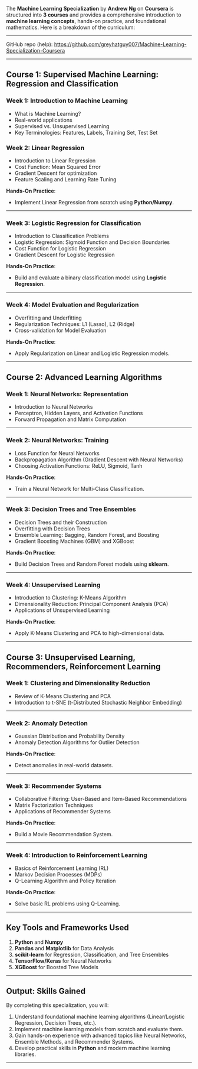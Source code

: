 The **Machine Learning Specialization** by **Andrew Ng** on **Coursera** is structured into **3 courses** and provides a comprehensive introduction to **machine learning concepts**, hands-on practice, and foundational mathematics. Here is a breakdown of the curriculum:

---
GitHub repo (help): https://github.com/greyhatguy007/Machine-Learning-Specialization-Coursera


---

## **Course 1: Supervised Machine Learning: Regression and Classification**  

### **Week 1: Introduction to Machine Learning**  
- What is Machine Learning?  
- Real-world applications  
- Supervised vs. Unsupervised Learning  
- Key Terminologies: Features, Labels, Training Set, Test Set  

### **Week 2: Linear Regression**  
- Introduction to Linear Regression  
- Cost Function: Mean Squared Error  
- Gradient Descent for optimization  
- Feature Scaling and Learning Rate Tuning  

**Hands-On Practice**:  
- Implement Linear Regression from scratch using **Python/Numpy**.  

---

### **Week 3: Logistic Regression for Classification**  
- Introduction to Classification Problems  
- Logistic Regression: Sigmoid Function and Decision Boundaries  
- Cost Function for Logistic Regression  
- Gradient Descent for Logistic Regression  

**Hands-On Practice**:  
- Build and evaluate a binary classification model using **Logistic Regression**.  

---

### **Week 4: Model Evaluation and Regularization**  
- Overfitting and Underfitting  
- Regularization Techniques: L1 (Lasso), L2 (Ridge)  
- Cross-validation for Model Evaluation  

**Hands-On Practice**:  
- Apply Regularization on Linear and Logistic Regression models.  

---

## **Course 2: Advanced Learning Algorithms**

### **Week 1: Neural Networks: Representation**  
- Introduction to Neural Networks  
- Perceptron, Hidden Layers, and Activation Functions  
- Forward Propagation and Matrix Computation  

---

### **Week 2: Neural Networks: Training**  
- Loss Function for Neural Networks  
- Backpropagation Algorithm (Gradient Descent with Neural Networks)  
- Choosing Activation Functions: ReLU, Sigmoid, Tanh  

**Hands-On Practice**:  
- Train a Neural Network for Multi-Class Classification.  

---

### **Week 3: Decision Trees and Tree Ensembles**  
- Decision Trees and their Construction  
- Overfitting with Decision Trees  
- Ensemble Learning: Bagging, Random Forest, and Boosting  
- Gradient Boosting Machines (GBM) and XGBoost  

**Hands-On Practice**:  
- Build Decision Trees and Random Forest models using **sklearn**.  

---

### **Week 4: Unsupervised Learning**  
- Introduction to Clustering: K-Means Algorithm  
- Dimensionality Reduction: Principal Component Analysis (PCA)  
- Applications of Unsupervised Learning  

**Hands-On Practice**:  
- Apply K-Means Clustering and PCA to high-dimensional data.  

---

## **Course 3: Unsupervised Learning, Recommenders, Reinforcement Learning**  

### **Week 1: Clustering and Dimensionality Reduction**  
- Review of K-Means Clustering and PCA  
- Introduction to t-SNE (t-Distributed Stochastic Neighbor Embedding)  

---

### **Week 2: Anomaly Detection**  
- Gaussian Distribution and Probability Density  
- Anomaly Detection Algorithms for Outlier Detection  

**Hands-On Practice**:  
- Detect anomalies in real-world datasets.  

---

### **Week 3: Recommender Systems**  
- Collaborative Filtering: User-Based and Item-Based Recommendations  
- Matrix Factorization Techniques  
- Applications of Recommender Systems  

**Hands-On Practice**:  
- Build a Movie Recommendation System.  

---

### **Week 4: Introduction to Reinforcement Learning**  
- Basics of Reinforcement Learning (RL)  
- Markov Decision Processes (MDPs)  
- Q-Learning Algorithm and Policy Iteration  

**Hands-On Practice**:  
- Solve basic RL problems using Q-Learning.  

---

## **Key Tools and Frameworks Used**  
1. **Python** and **Numpy**  
2. **Pandas** and **Matplotlib** for Data Analysis  
3. **scikit-learn** for Regression, Classification, and Tree Ensembles  
4. **TensorFlow/Keras** for Neural Networks  
5. **XGBoost** for Boosted Tree Models  

---

## **Output: Skills Gained**  
By completing this specialization, you will:  
1. Understand foundational machine learning algorithms (Linear/Logistic Regression, Decision Trees, etc.).  
2. Implement machine learning models from scratch and evaluate them.  
3. Gain hands-on experience with advanced topics like Neural Networks, Ensemble Methods, and Recommender Systems.  
4. Develop practical skills in **Python** and modern machine learning libraries.  

---
